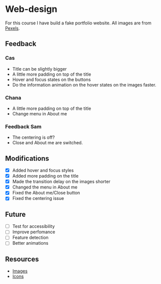 # Web-design
For this course I have build a fake portfolio website. All images are from [Pexels](https://www.pexels.com/). 



## Feedback 
### Cas
* Title can be slightly bigger
* A little more padding on top of the title
* Hover and focus states on the buttons
* Do the information animation on the hover states on the images faster.

### Chana
* A little more padding on top of the title
* Change menu in About me

### Feedback Sam
* The centering is off?
* Close and About me are switched.

## Modifications
* [X] Added hover and focus styles
* [x] Added more padding on the title
* [x] Made the transition delay on the images shorter
* [x] Changed the menu in About me
* [x] Fixed the About me/Close button
* [x] Fixed the centering issue

## Future 
* [ ] Test for accessibility
* [ ] Improve perfomance
* [ ] Feature detection
* [ ] Better animations

## Resources
* [Images](https://www.pexels.com/)
* [Icons](flaticon.com)
